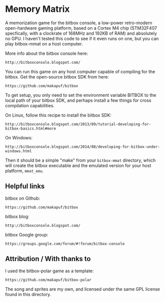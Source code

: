 # Memory Matrix

A memorization game for the bitbox console, a low-power retro-modern open-hardware 
gaming platform, based on a Cortex M4 chip (STM32F407 specfically, with a clockrate
of 168MHz and 192KB of RAM) and absolutely no GPU.  I haven't tested this code
to see if it even runs on one, but you can play bitbox-mmat on a host computer.

More info about the bitbox console here:

    http://bitboxconsole.blogspot.com/

You can run this game on any host computer capable of compiling for the bitbox.  Get
the open-source bitbox SDK from here:

    https://github.com/makapuf/bitbox

To get setup, you only need to set the environment variable BITBOX to the local path
of your bitbox SDK, and perhaps install a few things for cross compilation capabilities.

On Linux, follow this recipe to install the bitbox SDK:

    http://bitboxconsole.blogspot.com/2013/09/tutorial-developing-for-bitbox-basics.html#more

On Windows:

    http://bitboxconsole.blogspot.com/2014/08/developing-for-bitbox-under-windows.html

Then it should be a simple "make" from your `bitbox-mmat` directory, which will
create the bitbox executable and the emulated version for your host platform,
`mmat_emu`.


## Helpful links

bitbox on Github:

    https://github.com/makapuf/bitbox

bitbox blog:  

    http://bitboxconsole.blogspot.com/

bitbox Google group:

    https://groups.google.com/forum/#!forum/bitbox-console


## Attribution / With thanks to

I used the bitbox-polar game as a template:

    https://github.com/makapuf/bitbox-polar 

The song and sprites are my own, and licensed under 
the same GPL license found in this directory.
